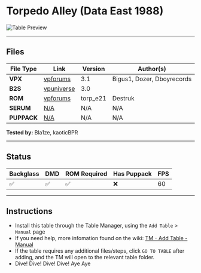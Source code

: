 # Torpedo Alley (Data East 1988)

![Table Preview](../../images/{previewImageName})

---

## Files
| File Type | Link | Version | Author(s) | 
|-----------|--------|----------|--------------|
| **VPX** | [vpforums](https://www.vpforums.org/index.php?app=downloads&showfile=14289) | 3.1 | Bigus1, Dozer, Dboyrecords |
| **B2S** | [vpuniverse](https://vpuniverse.com/files/file/3633-torpedo-alley-data-east-1988/) | 3.0 |  |
| **ROM** | [vpforums](https://www.vpforums.org/index.php?app=downloads&showfile=816) | torp_e21 | Destruk |
| **SERUM** | [N/A](#) | N/A | N/A |
| **PUPPACK** | [N/A](#) | N/A | N/A |

**Tested by:** Bla1ze, kaoticBPR

---

## Status 

| Backglass | DMD | ROM Required | Has Puppack | FPS |
|-----------|-----|-----|-----|-----|
| ✅ | ✅ | ✅ | ❌ | 60 |

---

## Instructions

- Install this table through the Table Manager, using the `Add Table` > `Manual` page
- If you need help, more infomation found on the wiki: [TM - Add Table - Manual](https://github.com/LegendsUnchained/vpx-standalone-alp4k/wiki/%5B04%5D-%F0%9F%A7%A1-TM-%E2%80%90-Other-Features#add-table---manual)
- If the table requires any additional files/steps, click `GO TO TABLE` after adding, and the TM will open to the relevant table folder.
- Dive! Dive! Dive! Dive! Aye Aye
